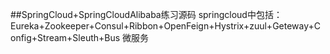 ##SpringCloud+SpringCloudAlibaba练习源码
springcloud中包括：Eureka+Zookeeper+Consul+Ribbon+OpenFeign+Hystrix+zuul+Geteway+Config+Stream+Sleuth+Bus
微服务
